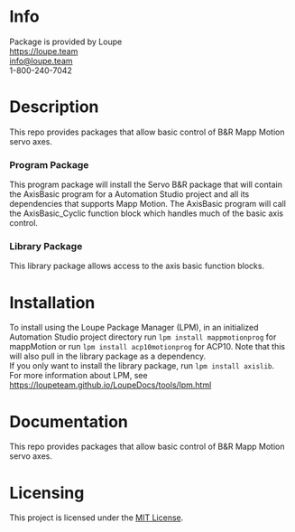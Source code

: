# Info
Package is provided by Loupe  
https://loupe.team  
info@loupe.team  
1-800-240-7042  

# Description
This repo provides packages that allow basic control of B&R Mapp Motion servo axes.

### Program Package
This program package will install the Servo B&R package that will contain the AxisBasic program for a Automation Studio project and all its dependencies that supports Mapp Motion.
The AxisBasic program will call the AxisBasic_Cyclic function block which handles much of the basic axis control.

### Library Package
This library package allows access to the axis basic function blocks.

# Installation
To install using the Loupe Package Manager (LPM), in an initialized Automation Studio project directory run `lpm install mappmotionprog` for mappMotion or run `lpm install acp10motionprog` for ACP10. Note that this will also pull in the library package as a dependency.  
If you only want to install the library package, run `lpm install axislib`.   
For more information about LPM, see https://loupeteam.github.io/LoupeDocs/tools/lpm.html

# Documentation
This repo provides packages that allow basic control of B&R Mapp Motion servo axes.
# Licensing

This project is licensed under the [MIT License](LICENSE).